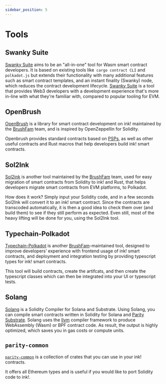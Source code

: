 ```yaml
---
sidebar_position: 5
---
```


# Tools

## Swanky Suite
[Swanky Suite](./swanky.md) aims to be an "all-in-one" tool for Wasm smart contract developers. It is based on existing tools like` cargo contract CLI` and `polkadot.js` but extends their functionality with many additional features such as smart contract templates, and an instant finality (Swanky) node,  which reduces the contract development lifecycle. [Swanky Suite](./swanky.md) is a tool that provides Web3 developers with a development experience that's more in-line with what they're familiar with, compared to popular tooling for EVM.

## OpenBrush

[OpenBrush] is a library for smart contract development on ink! maintained by the [BrushFam] team, and is inspired by OpenZeppellin for Solidity.

Openbrush provides standard contracts based on [PSPs], as well as other useful contracts and Rust macros that help developers build ink! smart contracts.


## Sol2Ink
[Sol2ink] is another tool maintained by the [BrushFam] team, used for easy migration of smart contracts from Solidity to ink! and Rust, that helps developers migrate smart contracts from EVM platforms, to Polkadot.

How does it work? Simply input your Solidity code, and in a few seconds Sol2Ink will convert it to an ink! smart contract. Since the contracts are transcoded automatically, it is then a good idea to check them over (and build them) to see if they still perform as expected. Even still, most of the heavy lifting will be done for you, using the Sol2Ink tool.

## Typechain-Polkadot
[Typechain-Polkadot] is another [BrushFam]-maintained tool, designed to improve developers’ experience with frontend usage of ink! smart contracts, and deployment and integration testing by providing typescript types for ink! smart contracts.

This tool will build contracts, create the artifcats, and then create the typescript classes which can then be integrated into your UI or typescript tests.

## Solang
[Solang](https://solang.readthedocs.io/en/latest/) is a Solidity Compiler for Solana and Substrate. Using Solang, you can compile smart contracts written in Solidity for Solana and [Parity Substrate](https://substrate.io/). Solang uses the [llvm](https://www.llvm.org/) compiler framework to produce WebAssembly (Wasm) or BPF contract code. As result, the output is highly optimized, which saves you in gas costs or compute units.

## `parity-common`

[`parity-common`](https://github.com/paritytech/parity-common) is a collection of crates that you can use in your ink! contracts.

It offers all Ethereum types and is useful if you would like to port Solidity code to ink!.

[OpenBrush]: https://github.com/727-Ventures/openbrush-contracts
[PSPs]: https://github.com/w3f/PSPs

[Brushfam]: https://www.brushfam.io/
[Sol2Ink]: https://github.com/727-Ventures/sol2ink
[Typechain-Polkadot]: https://github.com/727-Ventures/typechain-polkadot
